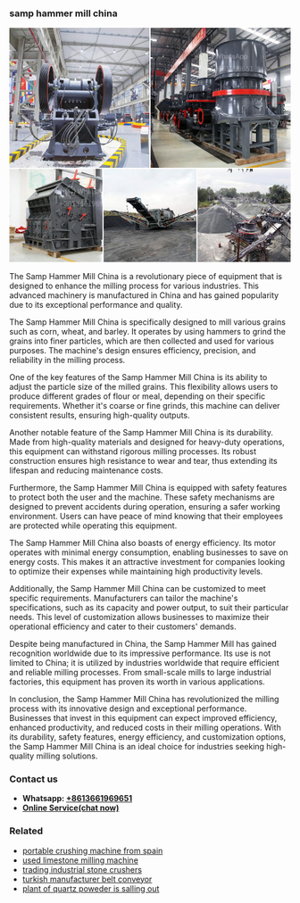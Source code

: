<h3>samp hammer mill china</h3><img src='1706767153.jpg' alt=''><p>The Samp Hammer Mill China is a revolutionary piece of equipment that is designed to enhance the milling process for various industries. This advanced machinery is manufactured in China and has gained popularity due to its exceptional performance and quality.</p><p>The Samp Hammer Mill China is specifically designed to mill various grains such as corn, wheat, and barley. It operates by using hammers to grind the grains into finer particles, which are then collected and used for various purposes. The machine's design ensures efficiency, precision, and reliability in the milling process.</p><p>One of the key features of the Samp Hammer Mill China is its ability to adjust the particle size of the milled grains. This flexibility allows users to produce different grades of flour or meal, depending on their specific requirements. Whether it's coarse or fine grinds, this machine can deliver consistent results, ensuring high-quality outputs.</p><p>Another notable feature of the Samp Hammer Mill China is its durability. Made from high-quality materials and designed for heavy-duty operations, this equipment can withstand rigorous milling processes. Its robust construction ensures high resistance to wear and tear, thus extending its lifespan and reducing maintenance costs.</p><p>Furthermore, the Samp Hammer Mill China is equipped with safety features to protect both the user and the machine. These safety mechanisms are designed to prevent accidents during operation, ensuring a safer working environment. Users can have peace of mind knowing that their employees are protected while operating this equipment.</p><p>The Samp Hammer Mill China also boasts of energy efficiency. Its motor operates with minimal energy consumption, enabling businesses to save on energy costs. This makes it an attractive investment for companies looking to optimize their expenses while maintaining high productivity levels.</p><p>Additionally, the Samp Hammer Mill China can be customized to meet specific requirements. Manufacturers can tailor the machine's specifications, such as its capacity and power output, to suit their particular needs. This level of customization allows businesses to maximize their operational efficiency and cater to their customers' demands.</p><p>Despite being manufactured in China, the Samp Hammer Mill has gained recognition worldwide due to its impressive performance. Its use is not limited to China; it is utilized by industries worldwide that require efficient and reliable milling processes. From small-scale mills to large industrial factories, this equipment has proven its worth in various applications.</p><p>In conclusion, the Samp Hammer Mill China has revolutionized the milling process with its innovative design and exceptional performance. Businesses that invest in this equipment can expect improved efficiency, enhanced productivity, and reduced costs in their milling operations. With its durability, safety features, energy efficiency, and customization options, the Samp Hammer Mill China is an ideal choice for industries seeking high-quality milling solutions.</p><h3>Contact us</h3><ul><li><strong>Whatsapp:&nbsp;<a href="https://wa.me/8613661969651">+8613661969651</a></strong></li><li><a href="https://swt.shibang-china.com/?git&amp;zhl&amp;samp hammer mill china"><strong>Online Service(chat now)</strong></a></li></ul><h3>Related</h3><ul><li><a href='portable crushing machine from spain.md'>portable crushing machine from spain</a></li><li><a href='used limestone milling machine.md'>used limestone milling machine</a></li><li><a href='trading industrial stone crushers.md'>trading industrial stone crushers</a></li><li><a href='turkish manufacturer belt conveyor.md'>turkish manufacturer belt conveyor</a></li><li><a href='plant of quartz poweder is salling out.md'>plant of quartz poweder is salling out</a></li></ul>